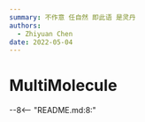 ```yaml
---
summary: 不作意 任自然 即此语 是灵丹
authors:
  - Zhiyuan Chen
date: 2022-05-04
---
```


# MultiMolecule

--8<-- "README.md:8:"
